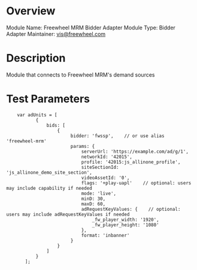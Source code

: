 # Overview

Module Name: Freewheel MRM Bidder Adapter
Module Type: Bidder Adapter
Maintainer:  vis@freewheel.com

# Description

Module that connects to Freewheel MRM's demand sources

# Test Parameters
```
	var adUnits = [
		   {
			   bids: [
				   {
						bidder: 'fwssp',    // or use alias 'freewheel-mrm'
						params: {
							serverUrl: 'https://example.com/ad/g/1',
							networkId: '42015',
							profile: '42015:js_allinone_profile',
							siteSectionId: 'js_allinone_demo_site_section',
							videoAssetId: '0',
							flags: '+play-uapl'    // optional: users may include capability if needed
							mode: 'live',
							minD: 30,
							maxD: 60,
							adRequestKeyValues: {    // optional: users may include adRequestKeyValues if needed
								_fw_player_width: '1920',
								_fw_player_height: '1080'
							},
							format: 'inbanner'
						}
				   }
			   ]
		   }
	   ];
```
